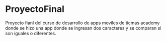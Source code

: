 # ProyectoFinal
Proyecto fianl del curso de desarrollo de apps moviles de ticmas academy donde se hizo una app donde se ingresan dos caracteres y se comparan si son iguales o diferentes.
